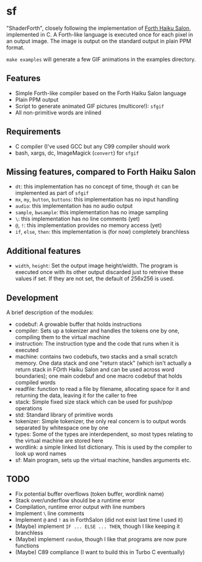 sf
==

"ShaderForth", closely following the implementation of [Forth Haiku
Salon], implemented in C. A Forth-like language is executed once for
each pixel in an output image. The image is output on the standard
output in plain PPM format.

`make examples` will generate a few GIF animations in the examples
directory.

Features
--------

-   Simple Forth-like compiler based on the Forth Haiku Salon language
-   Plain PPM output
-   Script to generate animated GIF pictures (multicore!): `sfgif`
-   All non-primitive words are inlined

Requirements
------------

-   C compiler (I've used GCC but any C99 compiler should work
-   bash, xargs, dc, ImageMagick (`convert`) for `sfgif`

Missing features, compared to Forth Haiku Salon
-----------------------------------------------

-   `dt`: this implementation has no concept of time, though `dt` can be
    implemented as part of `sfgif`
-   `mx`, `my`, `button`, `buttons`: this implementation has no input
    handling
-   `audio`: this implementation has no audio output
-   `sample`, `bwsample`: this implementation has no image sampling
-   `\`: this implementation has no line comments (yet)
-   `@`, `!`: this implementation provides no memory access (yet)
-   `if`, `else`, `then`: this implementation is (for now) completely
    branchless

Additional features
-------------------

-   `width`, `height`: Set the output image height/width. The program is
    executed once with its other output discarded just to retreive these
    values if set. If they are not set, the default of 256x256 is used.

Development
-----------

A brief description of the modules:

-   codebuf: A growable buffer that holds instructions
-   compiler: Sets up a tokenizer and handles the tokens one by one,
    compiling them to the virtual machine
-   instruction: The instruction type and the code that runs when it is
    executed
-   machine: contains two codebufs, two stacks and a small scratch
    memory. One data stack and one "return stack" (which isn't actually
    a return stack in FOrth Haiku Salon and can be used across word
    boundaries); one main codebuf and one macro codebuf that holds
    compiled words
-   readfile: function to read a file by filename, allocating space for
    it and returning the data, leaving it for the caller to free
-   stack: Simple fixed size stack which can be used for push/pop
    operations
-   std: Standard library of primitive words
-   tokenizer: Simple tokenizer, the only real concern is to output
    words separated by whitespace one by one
-   types: Some of the types are interdependent, so most types relating
    to the virtual machine are stored here
-   wordlink: a simple linked list dictionary. This is used by the
    compiler to look up word names
-   sf: Main program, sets up the virtual machine, handles arguments
    etc.

TODO
----

-   Fix potential buffer overflows (token buffer, wordlink name)
-   Stack over/underflow should be a runtime error
-   Compilation, runtime error output with line numbers
-   Implement `\` line comments
-   Implement `@` and `!` as in ForthSalon (did not exist last time I
    used it)
-   (Maybe) implement `IF ... ELSE ... THEN`, though I like keeping it
    branchless
-   (Maybe) implement `random`, though I like that programs are now pure
    functions
-   (Maybe) C89 compliance (I want to build this in Turbo C eventually)

  [Forth Haiku Salon]: https://forthsalon.appspot.com/
